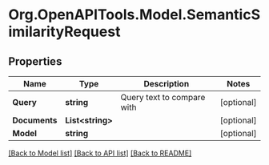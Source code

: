 # Org.OpenAPITools.Model.SemanticSimilarityRequest

## Properties

Name | Type | Description | Notes
------------ | ------------- | ------------- | -------------
**Query** | **string** | Query text to compare with | [optional] 
**Documents** | **List&lt;string&gt;** |  | [optional] 
**Model** | **string** |  | [optional] 

[[Back to Model list]](../../README.md#documentation-for-models) [[Back to API list]](../../README.md#documentation-for-api-endpoints) [[Back to README]](../../README.md)

